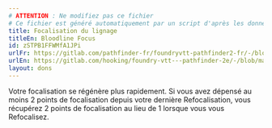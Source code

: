 ```yaml
---
# ATTENTION : Ne modifiez pas ce fichier
# Ce fichier est généré automatiquement par un script d'après les données du module Foundry VTT officiel et de sa traduction
title: Focalisation du lignage
titleEn: Bloodline Focus
id: zSTPB1FFWMfA1JPi
urlFr: https://gitlab.com/pathfinder-fr/foundryvtt-pathfinder2-fr/-/blob/master/data/feats/zSTPB1FFWMfA1JPi.htm
urlEn: https://gitlab.com/hooking/foundry-vtt---pathfinder-2e/-/blob/master/packs/data/feats.db/bloodline-focus.json
layout: dons
---
```

Votre focalisation se régénère plus rapidement. Si vous avez dépensé au moins 2 points de focalisation depuis votre dernière Refocalisation, vous récupérez 2 points de focalisation au lieu de 1 lorsque vous vous Refocalisez.
